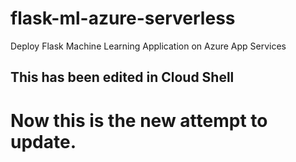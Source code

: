 # flask-ml-azure-serverless
Deploy Flask Machine Learning Application on Azure App Services

## This has been edited in Cloud Shell
# Now this is the new attempt to update.